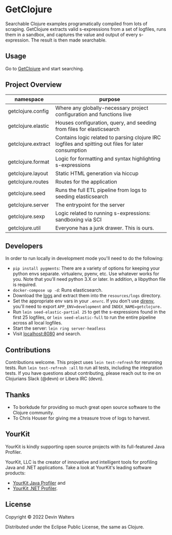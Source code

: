 # GetClojure

Searchable Clojure examples programatically compiled from lots of scraping.
GetClojure extracts valid s-expressions from a set of logfiles, runs them in a
sandbox, and captures the value and output of every s-expression. The result is
then made searchable.

## Usage

Go to [GetClojure](http://getclojure.org) and start searching.

## Project Overview

| namespace | purpose |
|--|--|
| getclojure.config | Where any globally-necessary project configuration and functions live |
| getclojure.elastic | Houses configuration, query, and seeding from files for elasticsearch |
| getclojure.extract | Contains logic related to parsing clojure IRC logfiles and spitting out files for later consumption |
| getclojure.format | Logic for formatting and syntax highlighting s-expressions |
| getclojure.layout | Static HTML generation via hiccup |
| getclojure.routes | Routes for the application |
| getclojure.seed | Runs the full ETL pipeline from logs to seeding elasticsearch |
| getclojure.server | The entrypoint for the server |
| getclojure.sexp | Logic related to running s-expressions: sandboxing via SCI |
| getclojure.util | Everyone has a junk drawer. This is ours. |

## Developers

In order to run locally in development mode you'll need to do the following:

* `pip install pygments`: There are a variety of options for keeping your python envs separate. virtualenv, pyenv, etc. Use whatever works for you. Note that you'll need python 3.X or later. In addition, a libpython file is required.
* `docker-compose up -d`: Runs elasticsearch.
* Download the [logs](https://www.dropbox.com/s/19yy3zn5nh8a1gr/clojure-irc-logs.tar.gz?dl=0) and extract them into the `resources/logs` directory.
* Set the appropriate env vars in your `.envrc`. If you don't use [direnv](https://direnv.net/), you'll need to export `APP_ENV=development` and `INDEX_NAME=getclojure.`
* Run `lein seed-elastic-partial 25` to get the s-expressions found in the first 25 logfiles, or `lein seed-elastic-full` to run the entire pipeline across all local logfiles.
* Start the server: `lein ring server-headless`
* Visit [localhost:8080](http://localhost:8080) and search.

## Contributions

Contributions welcome. This project uses `lein test-refresh` for rerunning
tests. Run `lein test-refresh :all` to run all tests, including the integration
tests. If you have questions about contributing, please reach out to me on
Clojurians Slack (@devn) or Libera IRC (devn).

## Thanks

* To borkdude for providing so much great open source software to the Clojure community.
* To Chris Houser for giving me a treasure trove of logs to harvest.

## YourKit

YourKit is kindly supporting open source projects with its full-featured Java
Profiler.

YourKit, LLC is the creator of innovative and intelligent tools for profiling
Java and .NET applications. Take a look at YourKit's leading software products:

* <a href="http://www.yourkit.com/java/profiler/index.jsp">YourKit Java Profiler</a> and
* <a href="http://www.yourkit.com/.net/profiler/index.jsp">YourKit .NET Profiler</a>.

## License

Copyright © 2022 Devin Walters

Distributed under the Eclipse Public License, the same as Clojure.
